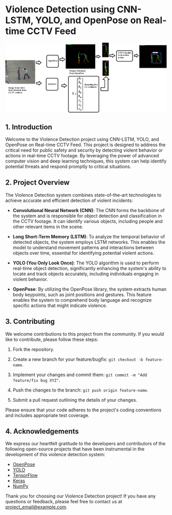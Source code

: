 # Violence Detection using CNN-LSTM, YOLO, and OpenPose on Real-time CCTV Feed

![Project Logo](9622739-fig-1-source-large.gif)

## 1. Introduction

Welcome to the Violence Detection project using CNN-LSTM, YOLO, and OpenPose on Real-time CCTV Feed. This project is designed to address the critical need for public safety and security by detecting violent behavior or actions in real-time CCTV footage. By leveraging the power of advanced computer vision and deep learning techniques, this system can help identify potential threats and respond promptly to critical situations.

## 2. Project Overview

The Violence Detection system combines state-of-the-art technologies to achieve accurate and efficient detection of violent incidents:

- **Convolutional Neural Network (CNN)**: The CNN forms the backbone of the system and is responsible for object detection and classification in the CCTV footage. It can identify various objects, including people and other relevant items in the scene.

- **Long Short-Term Memory (LSTM)**: To analyze the temporal behavior of detected objects, the system employs LSTM networks. This enables the model to understand movement patterns and interactions between objects over time, essential for identifying potential violent actions.

- **YOLO (You Only Look Once)**: The YOLO algorithm is used to perform real-time object detection, significantly enhancing the system's ability to locate and track objects accurately, including individuals engaging in violent behavior.

- **OpenPose**: By utilizing the OpenPose library, the system extracts human body keypoints, such as joint positions and gestures. This feature enables the system to comprehend body language and recognize specific actions that might indicate violence.

## 3. Contributing

We welcome contributions to this project from the community. If you would like to contribute, please follow these steps:

1. Fork the repository.

2. Create a new branch for your feature/bugfix: `git checkout -b feature-name`.

3. Implement your changes and commit them: `git commit -m "Add feature/fix bug XYZ"`.

4. Push the changes to the branch: `git push origin feature-name`.

5. Submit a pull request outlining the details of your changes.

Please ensure that your code adheres to the project's coding conventions and includes appropriate test coverage.


## 4. Acknowledgements

We express our heartfelt gratitude to the developers and contributors of the following open-source projects that have been instrumental in the development of this violence detection system:

- [OpenPose](https://github.com/CMU-Perceptual-Computing-Lab/openpose)
- [YOLO](https://github.com/pjreddie/darknet)
- [TensorFlow](https://www.tensorflow.org)
- [Keras](https://keras.io)
- [NumPy](https://numpy.org)

Thank you for choosing our Violence Detection project! If you have any questions or feedback, please feel free to contact us at [project_email@example.com](mailto:project_email@example.com).
